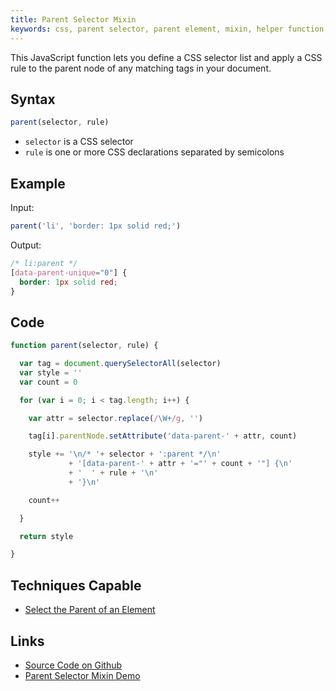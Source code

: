 ```yaml
---
title: Parent Selector Mixin
keywords: css, parent selector, parent element, mixin, helper function, plugin
---
```


This JavaScript function lets you define a CSS selector list and apply a CSS rule to the parent node of any matching tags in your document.

## Syntax

```javascript
parent(selector, rule)
```

- `selector` is a CSS selector
- `rule` is one or more CSS declarations separated by semicolons

## Example

Input:

```javascript
parent('li', 'border: 1px solid red;')
```

Output:

```css
/* li:parent */
[data-parent-unique="0"] {
  border: 1px solid red;
}
```

## Code

```javascript
function parent(selector, rule) {

  var tag = document.querySelectorAll(selector)
  var style = ''
  var count = 0

  for (var i = 0; i < tag.length; i++) {

    var attr = selector.replace(/\W+/g, '')

    tag[i].parentNode.setAttribute('data-parent-' + attr, count)

    style += '\n/* '+ selector + ':parent */\n'
             + '[data-parent-' + attr + '="' + count + '"] {\n'
             + '  ' + rule + '\n'
             + '}\n'

    count++

  }

  return style

}
```

## Techniques Capable

- [Select the Parent of an Element](../techniques/parent-of-element.html)

## Links

- [Source Code on Github](https://github.com/tomhodgins/reprocss/blob/master/mixins/parent-selector.js)
- [Parent Selector Mixin Demo](https://tomhodgins.github.io/reprocss/test/parent-selector-mixin.html)